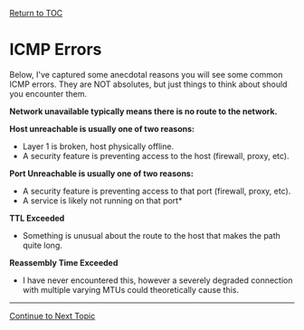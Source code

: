 <a href="https://github.com/CyberTrainingUSAF/08-Network-Programming/blob/master/00-Table-of-Contents.md" > Return to TOC </a>

# ICMP Errors

Below, I've captured some anecdotal reasons you will see some common ICMP errors. They are NOT absolutes, but just things to think about should you encounter them.

**Network unavailable typically means there is no route to the network.**

**Host unreachable is usually one of two reasons:**

* Layer 1 is broken, host physically offline.
* A security feature is preventing access to the host \(firewall, proxy, etc\).

**Port Unreachable is usually one of two reasons:**

* A security feature is preventing access to that port \(firewall, proxy, etc\).
* A service is likely not running on that port\*

**TTL Exceeded**

* Something is unusual about the route to the host that makes the path quite long.

**Reassembly Time Exceeded**

* I have never encountered this, however a severely degraded connection with multiple varying MTUs could theoretically cause this.

---

<a href="https://github.com/CyberTrainingUSAF/08-Network-Programming/blob/master/05-osi-layer-3/icmp-header.md" > Continue to Next Topic </a>
